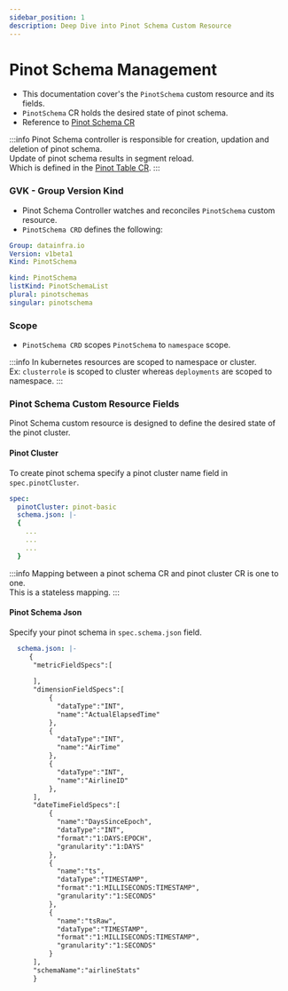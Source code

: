 ```yaml
---
sidebar_position: 1
description: Deep Dive into Pinot Schema Custom Resource
---
```


# Pinot Schema Management

- This documentation cover's the ```PinotSchema``` custom resource and its fields.
- ```PinotSchema``` CR holds the desired state of pinot schema.
- Reference to [Pinot Schema CR](https://github.com/datainfrahq/pinot-control-plane-k8s/blob/main/tutorials/00-pinot-kind/pinotschema-basic.yaml)

:::info
Pinot Schema controller is responsible for creation, updation and
deletion of pinot schema.       
Update of pinot schema results in segment reload.     
Which is defined in the [Pinot Table CR](./03-table-management.md).
:::

### GVK - Group Version Kind

- Pinot Schema Controller watches and reconciles ```PinotSchema``` custom resource. 
- ```PinotSchema CRD``` defines the following:

```yaml
Group: datainfra.io
Version: v1beta1
Kind: PinotSchema
```

```yaml
kind: PinotSchema
listKind: PinotSchemaList
plural: pinotschemas
singular: pinotschema
```

### Scope

- ```PinotSchema CRD``` scopes ```PinotSchema``` to ```namespace``` scope.

:::info
In kubernetes resources are scoped to namespace or cluster.         
Ex: ```clusterrole``` is scoped to cluster whereas ```deployments``` are scoped to namespace.
:::

### Pinot Schema Custom Resource Fields

Pinot Schema custom resource is designed to define the desired state of the pinot cluster.

#### Pinot Cluster 
To create pinot schema specify a pinot cluster name field in ```spec.pinotCluster```.

```yaml
spec:
  pinotCluster: pinot-basic
  schema.json: |-
  {
    ...
    ...
    ...
  }  
```

:::info
Mapping between a pinot schema CR and pinot cluster CR is one to one.       
This is a stateless mapping.
:::

#### Pinot Schema Json
Specify your pinot schema in ```spec.schema.json``` field.

```yaml
  schema.json: |-
     {
      "metricFieldSpecs":[
          
      ],
      "dimensionFieldSpecs":[
          {
            "dataType":"INT",
            "name":"ActualElapsedTime"
          },
          {
            "dataType":"INT",
            "name":"AirTime"
          },
          {
            "dataType":"INT",
            "name":"AirlineID"
          },
      ],
      "dateTimeFieldSpecs":[
          {
            "name":"DaysSinceEpoch",
            "dataType":"INT",
            "format":"1:DAYS:EPOCH",
            "granularity":"1:DAYS"
          },
          {
            "name":"ts",
            "dataType":"TIMESTAMP",
            "format":"1:MILLISECONDS:TIMESTAMP",
            "granularity":"1:SECONDS"
          },
          {
            "name":"tsRaw",
            "dataType":"TIMESTAMP",
            "format":"1:MILLISECONDS:TIMESTAMP",
            "granularity":"1:SECONDS"
          }
      ],
      "schemaName":"airlineStats"
      }
```
